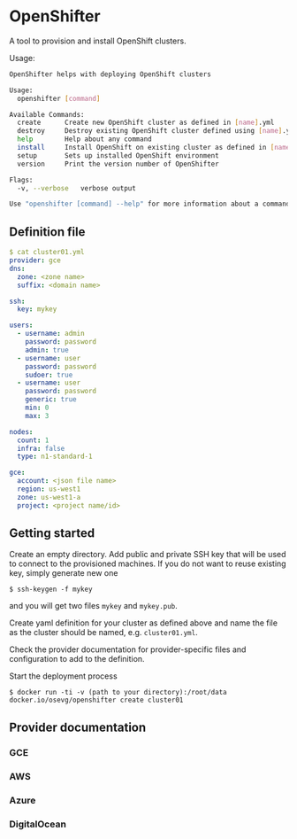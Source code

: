 # OpenShifter

A tool to provision and install OpenShift clusters.

Usage:

```bash
OpenShifter helps with deploying OpenShift clusters

Usage:
  openshifter [command]

Available Commands:
  create      Create new OpenShift cluster as defined in [name].yml
  destroy     Destroy existing OpenShift cluster defined using [name].yml
  help        Help about any command
  install     Install OpenShift on existing cluster as defined in [name].yml
  setup       Sets up installed OpenShift environment
  version     Print the version number of OpenShifter

Flags:
  -v, --verbose   verbose output

Use "openshifter [command] --help" for more information about a command.
```

## Definition file 

```yaml
$ cat cluster01.yml
provider: gce
dns:
  zone: <zone name>
  suffix: <domain name>

ssh:
  key: mykey

users:
  - username: admin
    password: password
    admin: true
  - username: user
    password: password
    sudoer: true
  - username: user
    password: password
    generic: true
    min: 0
    max: 3

nodes:
  count: 1
  infra: false
  type: n1-standard-1

gce:
  account: <json file name>
  region: us-west1
  zone: us-west1-a
  project: <project name/id>
```

## Getting started

Create an empty directory. Add public and private SSH key that will be used to connect to the  provisioned machines. If
you do not want to reuse existing key, simply generate new one

```
$ ssh-keygen -f mykey
```

and you will get two files `mykey` and `mykey.pub`.
 
Create yaml definition for your cluster as defined above and name the file as the cluster should be named, e.g. 
`cluster01.yml`.

Check the provider documentation for provider-specific files and configuration to add to the definition.

Start the deployment process

```
$ docker run -ti -v (path to your directory):/root/data docker.io/osevg/openshifter create cluster01
```

## Provider documentation

### GCE

### AWS

### Azure

### DigitalOcean